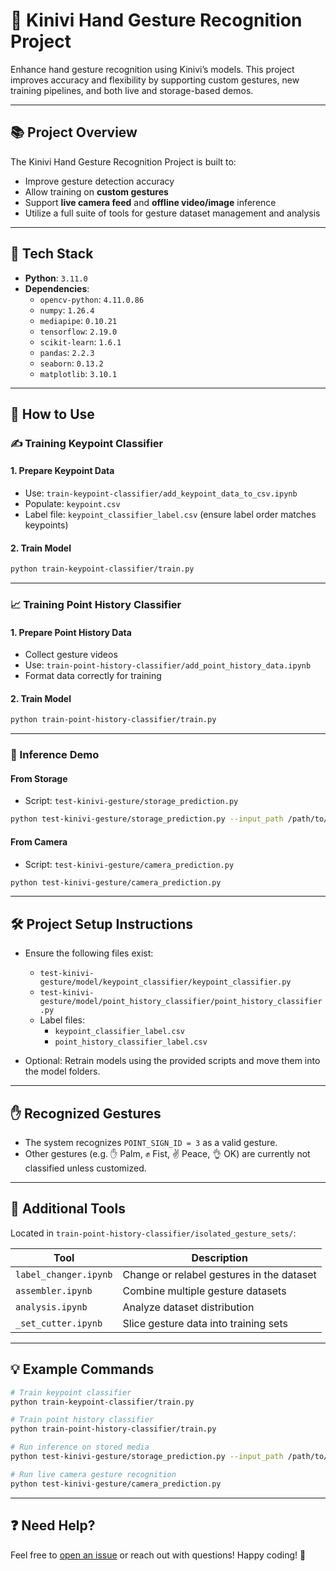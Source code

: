 # 🤖 Kinivi Hand Gesture Recognition Project

Enhance hand gesture recognition using Kinivi’s models. This project improves accuracy and flexibility by supporting custom gestures, new training pipelines, and both live and storage-based demos.

---

## 📚 Project Overview

The Kinivi Hand Gesture Recognition Project is built to:

- Improve gesture detection accuracy
- Allow training on **custom gestures**
- Support **live camera feed** and **offline video/image** inference
- Utilize a full suite of tools for gesture dataset management and analysis

---

## 🧰 Tech Stack

- **Python**: `3.11.0`
- **Dependencies**:
  - `opencv-python`: `4.11.0.86`
  - `numpy`: `1.26.4`
  - `mediapipe`: `0.10.21`
  - `tensorflow`: `2.19.0`
  - `scikit-learn`: `1.6.1`
  - `pandas`: `2.2.3`
  - `seaborn`: `0.13.2`
  - `matplotlib`: `3.10.1`

---

## 🧠 How to Use

### ✍️ Training Keypoint Classifier

#### 1. Prepare Keypoint Data
- Use: `train-keypoint-classifier/add_keypoint_data_to_csv.ipynb`
- Populate: `keypoint.csv`
- Label file: `keypoint_classifier_label.csv` (ensure label order matches keypoints)

#### 2. Train Model
```bash
python train-keypoint-classifier/train.py
```

---

### 📈 Training Point History Classifier

#### 1. Prepare Point History Data
- Collect gesture videos
- Use: `train-point-history-classifier/add_point_history_data.ipynb`
- Format data correctly for training

#### 2. Train Model
```bash
python train-point-history-classifier/train.py
```

---

### 🎥 Inference Demo

#### From Storage
- Script: `test-kinivi-gesture/storage_prediction.py`
```bash
python test-kinivi-gesture/storage_prediction.py --input_path /path/to/input/data
```

#### From Camera
- Script: `test-kinivi-gesture/camera_prediction.py`
```bash
python test-kinivi-gesture/camera_prediction.py
```

---

## 🛠️ Project Setup Instructions

- Ensure the following files exist:
  - `test-kinivi-gesture/model/keypoint_classifier/keypoint_classifier.py`
  - `test-kinivi-gesture/model/point_history_classifier/point_history_classifier.py`
  - Label files: 
    - `keypoint_classifier_label.csv`
    - `point_history_classifier_label.csv`

- Optional: Retrain models using the provided scripts and move them into the model folders.

---

## ✋ Recognized Gestures

- The system recognizes `POINT_SIGN_ID = 3` as a valid gesture.
- Other gestures (e.g. ✋ Palm, ✊ Fist, ✌️ Peace, 👌 OK) are currently not classified unless customized.

---

## 🧰 Additional Tools

Located in `train-point-history-classifier/isolated_gesture_sets/`:

| Tool                 | Description                                       |
|----------------------|---------------------------------------------------|
| `label_changer.ipynb` | Change or relabel gestures in the dataset         |
| `assembler.ipynb`     | Combine multiple gesture datasets                 |
| `analysis.ipynb`      | Analyze dataset distribution                      |
| `_set_cutter.ipynb`   | Slice gesture data into training sets             |

---

## 💡 Example Commands

```bash
# Train keypoint classifier
python train-keypoint-classifier/train.py

# Train point history classifier
python train-point-history-classifier/train.py

# Run inference on stored media
python test-kinivi-gesture/storage_prediction.py --input_path /path/to/input/data

# Run live camera gesture recognition
python test-kinivi-gesture/camera_prediction.py
```

---

## ❓ Need Help?

Feel free to [open an issue](https://github.com/) or reach out with questions! Happy coding! 👋
